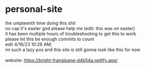 # personal-site
the umpteenth time doing this shit <br>
no cap it's easter god please help me (edit: this was on easter) <br>
it has been multiple hours of troubleshooting to get this to work <br>
please let this be enough commits to count <br>
edit 4/16/23 10:26 AM;<br>
 im such a lazy pos and this site is still gonna look like this for now <br>
 <br>
website: https://bright-frangipane-d4b54a.netlify.app/